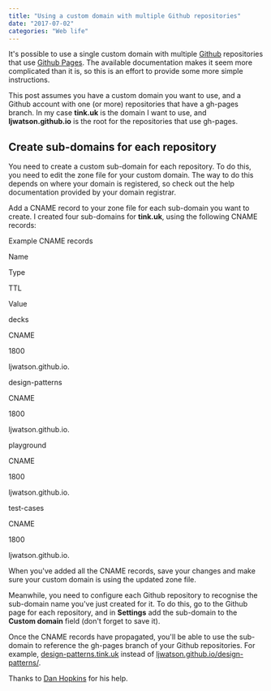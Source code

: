 ```yaml
---
title: "Using a custom domain with multiple Github repositories"
date: "2017-07-02"
categories: "Web life"
---
```


It's possible to use a single custom domain with multiple [Github](https://github.com) repositories that use [Github Pages](https://pages.github.com/). The available documentation makes it seem more complicated than it is, so this is an effort to provide some more simple instructions.

This post assumes you have a custom domain you want to use, and a Github account with one (or more) repositories that have a gh-pages branch. In my case **tink.uk** is the domain I want to use, and **ljwatson.github.io** is the root for the repositories that use gh-pages.

## Create sub-domains for each repository

You need to create a custom sub-domain for each repository. To do this, you need to edit the zone file for your custom domain. The way to do this depends on where your domain is registered, so check out the help documentation provided by your domain registrar.

Add a CNAME record to your zone file for each sub-domain you want to create. I created four sub-domains for **tink.uk**, using the following CNAME records:

Example CNAME records

Name

Type

TTL

Value

decks

CNAME

1800

ljwatson.github.io.

design-patterns

CNAME

1800

ljwatson.github.io.

playground

CNAME

1800

ljwatson.github.io.

test-cases

CNAME

1800

ljwatson.github.io.

When you've added all the CNAME records, save your changes and make sure your custom domain is using the updated zone file.

Meanwhile, you need to configure each Github repository to recognise the sub-domain name you've just created for it. To do this, go to the Github page for each repository, and in **Settings** add the sub-domain to the **Custom domain** field (don't forget to save it).

Once the CNAME records have propagated, you'll be able to use the sub-domain to reference the gh-pages branch of your Github repositories. For example, [design-patterns.tink.uk](http://design-patterns.tink.uk) instead of [ljwatson.github.io/design-patterns/](http://ljwatson.github.io/design-patterns).

Thanks to [Dan Hopkins](https://twitter.com/perlbod) for his help.
